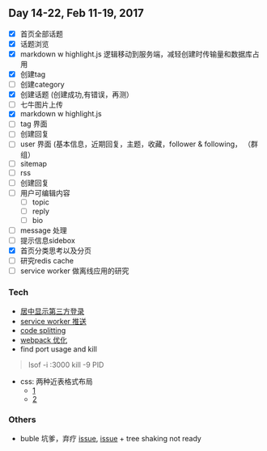 ## Day 14-22, Feb 11-19, 2017
- [x] 首页全部话题
- [x] 话题浏览
- [x] markdown w highlight.js 逻辑移动到服务端，减轻创建时传输量和数据库占用
- [x] 创建tag
- [ ] 创建category
- [x] 创建话题 (创建成功,有错误，再测）
- [ ] 七牛图片上传
- [x] markdown w highlight.js
- [ ] tag 界面
- [ ] 创建回复
- [ ] user 界面 (基本信息，近期回复，主题，收藏，follower & following， （群组）
- [ ] sitemap
- [ ] rss
- [ ] 创建回复
- [ ] 用户可编辑内容
    - [ ] topic
    - [ ] reply
    - [ ] bio
- [ ] message 处理
- [ ] 提示信息sidebox
- [x] 首页分类思考以及分页
- [ ] 研究redis cache
- [ ] service worker 做离线应用的研究

### Tech
- [居中显示第三方登录](http://stackoverflow.com/questions/4068373/center-a-popup-window-on-screen)
- [service worker 推送](https://75team.com/post/push-knock-the-door.html)
- [code splitting](https://webpack.github.io/docs/code-splitting.html)
- [webpack 优化](http://webpack.github.io/docs/optimization.html)
- find port usage and kill
> lsof -i :3000
> kill -9 PID
- css: 两种近表格式布局 
    - [1](http://topcss.org/demo/table-practice.html)
    - [2](http://topcss.org/demo/table-practice2.html)

### Others
- buble 坑爹，弃疗 [issue](https://github.com/vuejs/vue-loader/issues/543), [issue](https://github.com/vuejs/vue-loader/issues/389) + tree shaking not ready